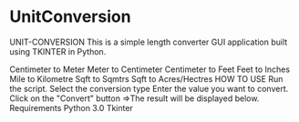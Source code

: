 # UnitConversion
UNIT-CONVERSION This is a simple length converter GUI application built using TKINTER in Python.

Centimeter to Meter
Meter to Centimeter
Centimeter to Feet
Feet to Inches
Mile to Kilometre
Sqft to Sqmtrs
Sqft to Acres/Hectres HOW TO USE
Run the script.
Select the conversion type
Enter the value you want to convert.
Click on the "Convert" button =>The result will be displayed below. Requirements Python 3.0 Tkinter
